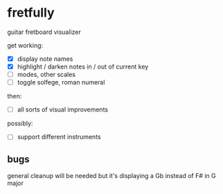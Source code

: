 # fretfully

guitar fretboard visualizer

get working:

- [x] display note names
- [x] highlight / darken notes in / out of current key
- [ ] modes, other scales
- [ ] toggle solfege, roman numeral

then:

- [ ] all sorts of visual improvements

possibly:

- [ ] support different instruments

## bugs

general cleanup will be needed but it's displaying a Gb instead of F# in G major